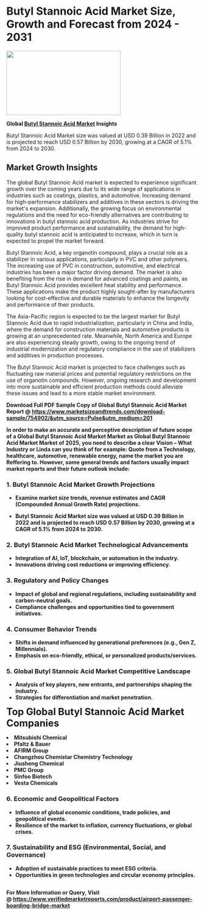 <H1>Butyl Stannoic Acid Market Size, Growth and Forecast from 2024 - 2031</H1><img class="aligncenter size-medium wp-image-584254" src="https://thirdeyenews.in/wp-content/uploads/2024/09/Global-Market-Research-300x168.jpeg" alt="" width="300" height="168" /><p><strong>Global&nbsp;<a href="https://www.marketsizeandtrends.com/download-sample/754902/&amp;utm_source=Pulse&amp;utm_medium=201">Butyl Stannoic Acid Market</a> Insights</strong></p><p>Butyl Stannoic Acid Market size was valued at USD 0.39 Billion in 2022 and is projected to reach USD 0.57 Billion by 2030, growing at a CAGR of 5.1% from 2024 to 2030.</p><p><h2>Market Growth Insights</h2> <p>The global Butyl Stannoic Acid market is expected to experience significant growth over the coming years due to its wide range of applications in industries such as coatings, plastics, and automotive. Increasing demand for high-performance stabilizers and additives in these sectors is driving the market's expansion. Additionally, the growing focus on environmental regulations and the need for eco-friendly alternatives are contributing to innovations in butyl stannoic acid production. As industries strive for improved product performance and sustainability, the demand for high-quality butyl stannoic acid is anticipated to increase, which in turn is expected to propel the market forward.</p> <p><strong></strong></p> <p>Butyl Stannoic Acid, a key organotin compound, plays a crucial role as a stabilizer in various applications, particularly in PVC and other polymers. The increasing use of PVC in construction, automotive, and electrical industries has been a major factor driving demand. The market is also benefiting from the rise in demand for advanced coatings and paints, as Butyl Stannoic Acid provides excellent heat stability and performance. These applications make the product highly sought-after by manufacturers looking for cost-effective and durable materials to enhance the longevity and performance of their products.</p> <p>The Asia-Pacific region is expected to be the largest market for Butyl Stannoic Acid due to rapid industrialization, particularly in China and India, where the demand for construction materials and automotive products is growing at an unprecedented rate. Meanwhile, North America and Europe are also experiencing steady growth, owing to the ongoing trend of industrial modernization and regulatory compliance in the use of stabilizers and additives in production processes.</p> <p>The Butyl Stannoic Acid market is projected to face challenges such as fluctuating raw material prices and potential regulatory restrictions on the use of organotin compounds. However, ongoing research and development into more sustainable and efficient production methods could alleviate these issues and lead to a more stable market environment.</p> <p><strong></p><p><span class=""><strong>Download Full PDF Sample Copy of Global Butyl Stannoic Acid Market Report</strong> @ <a href="https://www.marketsizeandtrends.com/download-sample/754902/&amp;utm_source=Pulse&amp;utm_medium=201" target="_blank">https://www.marketsizeandtrends.com/download-sample/754902/&amp;utm_source=Pulse&amp;utm_medium=201</a></span></p><p>In order to make an accurate and perceptive description of future scope of a Global&nbsp;Butyl Stannoic Acid Market Market as Global&nbsp;Butyl Stannoic Acid Market Market of 2025, you need to describe a clear Vision &ndash; What Industry or Linda can you think of for example: Quote from a Technology, healthcare, automotive, renewable energy, name the market you are Reffering to. However, some general trends and factors usually impact market reports and their future outlook include:</p><h3>1.&nbsp;<strong>Butyl Stannoic Acid Market Growth Projections</strong></h3><ul><li>Examine market size trends, revenue estimates and CAGR (Compounded Annual Growth Rate) projections.</li><li><p>Butyl Stannoic Acid Market size was valued at USD 0.39 Billion in 2022 and is projected to reach USD 0.57 Billion by 2030, growing at a CAGR of 5.1% from 2024 to 2030.</p></li></ul><h3>2.&nbsp;<strong>Butyl Stannoic Acid Market Technological Advancements</strong></h3><ul><li>Integration of AI, IoT, blockchain, or automation in the industry.</li><li>Innovations driving cost reductions or improving efficiency.</li></ul><h3>3.&nbsp;<strong>Regulatory and Policy Changes</strong></h3><ul><li>Impact of global and regional regulations, including sustainability and carbon-neutral goals.</li><li>Compliance challenges and opportunities tied to government initiatives.</li></ul><h3>4.&nbsp;<strong>Consumer Behavior Trends</strong></h3><ul><li>Shifts in demand influenced by generational preferences (e.g., Gen Z, Millennials).</li><li>Emphasis on eco-friendly, ethical, or personalized products/services.</li></ul><h3>5.&nbsp;<strong>Global Butyl Stannoic Acid Market Competitive Landscape</strong></h3><ul><li>Analysis of key players, new entrants, and partnerships shaping the industry.</li><li>Strategies for differentiation and market penetration.</li></ul><p data-pm-slice="1 1 []"><span style="color: inherit; font-family: inherit; font-size: 25px;">Top Global Butyl Stannoic Acid Market Companies</span></p><div class="" data-test-id=""><p><li>Mitsubishi Chemical</li><li> Pfaltz & Bauer</li><li> AFIRM Group</li><li> Changzhou Chemistar Chemistry Technology</li><li> Jiusheng Chemical</li><li> PMC Group</li><li> Sinfoo Biotech</li><li> Vesta Chemicals</li></p></div><h3>6.&nbsp;<strong>Economic and Geopolitical Factors</strong></h3><ul><li>Influence of global economic conditions, trade policies, and geopolitical events.</li><li>Resilience of the market to inflation, currency fluctuations, or global crises.</li></ul><h3>7.&nbsp;<strong>Sustainability and ESG (Environmental, Social, and Governance)</strong></h3><ul><li>Adoption of sustainable practices to meet ESG criteria.</li><li>Opportunities in green technologies and circular economy principles.</li></ul><h2><strong style="font-size: 14px;">For More Information or Query, Visit @&nbsp;</strong><a style="background-color: #ffffff; font-size: 14px;" href="https://www.marketsizeandtrends.com/report/butyl-stannoic-acid-market/" target="_blank">https://www.verifiedmarketreports.com/product/airport-passenger-boarding-bridge-market</a></h2>
